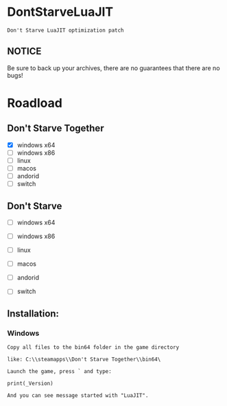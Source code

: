 # DontStarveLuaJIT
	Don't Starve LuaJIT optimization patch

##  NOTICE

Be sure to back up your archives, there are no guarantees that there are no bugs!

# Roadload

## Don't Starve Together

- [x] windows x64
- [ ] windows x86
- [ ] linux 
- [ ] macos
- [ ] andorid
- [ ] switch

## Don't Starve 

- [ ] windows x64
- [ ] windows x86
- [ ] linux 
- [ ] macos
- [ ] andorid
- [ ] switch


## Installation: 

### Windows

	Copy all files to the bin64 folder in the game directory

	like: C:\\steamapps\\Don't Starve Together\\bin64\
	
	Launch the game, press ` and type:
	
	print(_Version)
	
	And you can see message started with "LuaJIT".
